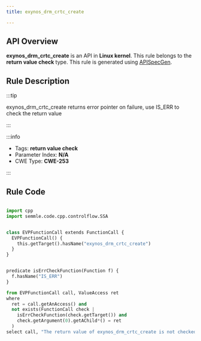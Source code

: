 ```yaml
---
title: exynos_drm_crtc_create

---
```



## API Overview
**exynos_drm_crtc_create** is an API in **Linux kernel**. This rule belongs to the **return value check** type. This rule is generated using [APISpecGen](../../tools/APISpecGen).
## Rule Description

:::tip

exynos_drm_crtc_create returns error pointer on failure, use IS_ERR to check the return value

:::

:::info

- Tags: **return value check**
- Parameter Index: **N/A**
- CWE Type: **CWE-253**

:::

## Rule Code
```python

import cpp
import semmle.code.cpp.controlflow.SSA


class EVPFunctionCall extends FunctionCall {
  EVPFunctionCall() {
    this.getTarget().hasName("exynos_drm_crtc_create")
  }
}


predicate isErrCheckFunction(Function f) {
  f.hasName("IS_ERR") 
}

from EVPFunctionCall call, ValueAccess ret
where
  ret = call.getAnAccess() and
  not exists(FunctionCall check |
    isErrCheckFunction(check.getTarget()) and
    check.getArgument(0).getAChild*() = ret
  )
select call, "The return value of exynos_drm_crtc_create is not checked with IS_ERR."
    
```